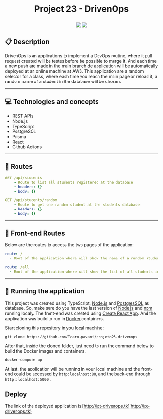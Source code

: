 # <p align = "center"> Project 23 - DrivenOps </p>

<p align = "center">
   <img src="https://img.shields.io/badge/author-Icaro Pavani-4dae71?style=flat-square" />
   <img src="https://img.shields.io/github/languages/count/Icaro-pavani/projeto23-drivenops?color=4dae71&style=flat-square" />
</p>

## :clipboard: Description

DrivenOps is an applications to implement a DevOps routine, where it pull request created will be testes before be possible to merge it. And each time a new push are made in the main branch de application will be automatically deployed at an online machine at AWS. This application are a random selector for a class, where each time you reach the main page or reload it, a random name of a student in the database wiil be chosen.

---

## :computer: Technologies and concepts

- REST APIs
- Node.js
- TypeScript
- PostgreSQL
- Prisma
- React
- Github Actions

---

## :rocket: Routes

```yml
GET /api/students
    - Route to list all students registered at the database
    - headers: {}
    - body: {}
```

```yml
GET /api/students/random
    - Route to get one random student at the students database
    - headers: {}
    - body: {}
```

---

## 🏁 Front-end Routes

Below are the routes to access the two pages of the application:

```yml
route: /
  - Root of the application where will show the name of a random student
```

```yml
route: /all
  - Root of the application where will show the list of all students in the database
```

---

## 🏁 Running the application

This project was created using TypeScript, [Node.js](https://nodejs.org/en/download/) and [PostgresSQL](https://www.postgresql.org/) as database. So, make sure do you have the last version of [Node.js](https://nodejs.org/en/download/) and [npm](https://www.npmjs.com/) running localy. The front-end was created using [Create React App](https://github.com/facebook/create-react-app). And the application was build to run in [Docker](https://docs.docker.com/get-docker/) containers.

Start cloning this repository in you local machine:

```
git clone https://github.com/Icaro-pavani/projeto23-drivenops
```

After that, inside the cloned folder, just need to run the command below to build the Docker images and containers.

```
docker-compose up
```

At last, the application will be running in your local machine and the front-end could be accessed by `http:localhost:80`, and the back-end through `http::localhost:5000` .

## Deploy

The link of the deployed application is [http://ipt-drivenops.tk](http://ipt-drivenops.tk)
